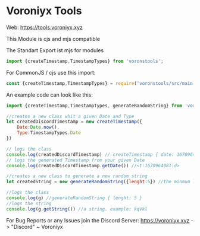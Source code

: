 # Voroniyx Tools
Web: https://tools.voroniyx.xyz

This Module is cjs and mjs compatible

The Standart Export ist mjs for modules
```mjs
import {createTimestamp,TimestampTypes} from 'voronstools';
```

For CommonJS / cjs use this import:
```cjs
const {createTimestamp,TimestampTypes} = require('voronstools/src/main.cjs');
```

An example code can look like this:
```js
import {createTimestamp,TimestampTypes, generateRandomString} from 'voronstools'; // improts the classes and TimestampTypes Objekt

//creates a new class whit a given Date and Type
let createdDiscordTimestamp = new createTimestamp({
    Date:Date.now(),
    Type:TimestampTypes.Date
})

// logs the class
console.log(createdDiscordTimestamp) // createTimestamp { date: 1670964081583, type: '<t:unix:d>' }
// logs the generated Timestamp from your given Date
console.log(createdDiscordTimestamp.getDate()) //<t:1670964081:d>

//creates a new class to generate a new random string
let createdString = new generateRandomString({lenght:5}) //the minmum lenght is 4 and the maximum is 46

//logs the class
console.log(g) //generateRandomString { lenght: 5 }
//logs the string
console.log(g.getString()) //a string. example: kqVkl
```


For Bug Reports or any Issues join the Discord Server: https://voroniyx.xyz -> "Discord"
~ Voroniyx